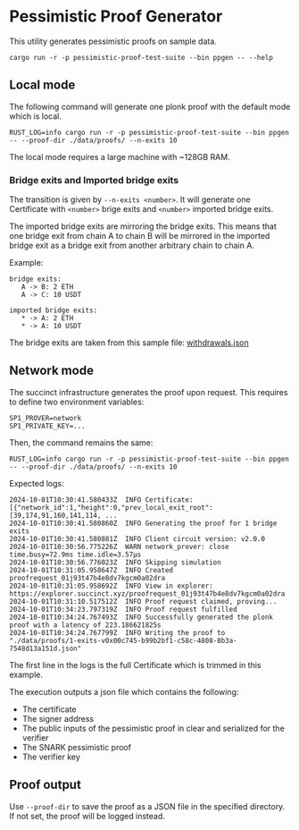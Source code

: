 # Pessimistic Proof Generator

This utility generates pessimistic proofs on sample data.

```
cargo run -r -p pessimistic-proof-test-suite --bin ppgen -- --help
```

## Local mode

The following command will generate one plonk proof with the default mode which is local.

```
RUST_LOG=info cargo run -r -p pessimistic-proof-test-suite --bin ppgen -- --proof-dir ./data/proofs/ --n-exits 10
```

The local mode requires a large machine with ~128GB RAM.

### Bridge exits and Imported bridge exits

The transition is given by `--n-exits <number>`. It will generate one Certificate with `<number>` brige exits and `<number>` imported bridge exits.

The imported bridge exits are mirroring the bridge exits. This means that one bridge exit from chain A to chain B will be mirrored in the imported bridge exit as a bridge exit from another arbitrary chain to chain A.

Example:

```
bridge exits:
   A -> B: 2 ETH
   A -> C: 10 USDT

imported bridge exits:
   * -> A: 2 ETH
   * -> A: 10 USDT
```

The bridge exits are taken from this sample file: [withdrawals.json](../../data/withdrawals.json)

## Network mode

The succinct infrastructure generates the proof upon request. This requires to define two environment variables:

```
SP1_PROVER=network
SP1_PRIVATE_KEY=...
```

Then, the command remains the same:

```
RUST_LOG=info cargo run -r -p pessimistic-proof-test-suite --bin ppgen -- --proof-dir ./data/proofs/ --n-exits 10
```

Expected logs:

```
2024-10-01T10:30:41.580433Z  INFO Certificate: [{"network_id":1,"height":0,"prev_local_exit_root":[39,174,91,160,141,114, ...
2024-10-01T10:30:41.580860Z  INFO Generating the proof for 1 bridge exits
2024-10-01T10:30:41.580881Z  INFO Client circuit version: v2.0.0
2024-10-01T10:30:56.775226Z  WARN network_prover: close time.busy=72.9ms time.idle=3.57µs
2024-10-01T10:30:56.776023Z  INFO Skipping simulation
2024-10-01T10:31:05.958647Z  INFO Created proofrequest_01j93t47b4e8dv7kgcm0a02dra
2024-10-01T10:31:05.958692Z  INFO View in explorer: https://explorer.succinct.xyz/proofrequest_01j93t47b4e8dv7kgcm0a02dra
2024-10-01T10:31:10.517512Z  INFO Proof request claimed, proving...
2024-10-01T10:34:23.797319Z  INFO Proof request fulfilled
2024-10-01T10:34:24.767493Z  INFO Successfully generated the plonk proof with a latency of 223.186621825s
2024-10-01T10:34:24.767799Z  INFO Writing the proof to "./data/proofs/1-exits-v0x00c745-b99b2bf1-c58c-4808-8b3a-7548d13a151d.json"
```

The first line in the logs is the full Certificate which is trimmed in this example.

The execution outputs a json file which contains the following:

- The certificate
- The signer address
- The public inputs of the pessimistic proof in clear and serialized for the verifier
- The SNARK pessimistic proof
- The verifier key

## Proof output

Use `--proof-dir` to save the proof as a JSON file in the specified directory. If not set, the proof will be logged instead.
